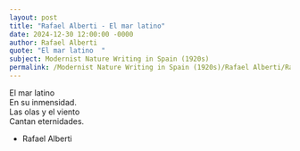 ```yaml
---
layout: post
title: "Rafael Alberti - El mar latino"
date: 2024-12-30 12:00:00 -0000
author: Rafael Alberti
quote: "El mar latino  "
subject: Modernist Nature Writing in Spain (1920s)
permalink: /Modernist Nature Writing in Spain (1920s)/Rafael Alberti/Rafael Alberti - El mar latino
---
```


El mar latino  
En su inmensidad.  
Las olas y el viento  
Cantan eternidades.

- Rafael Alberti
